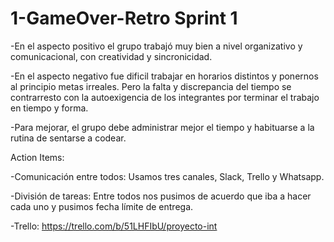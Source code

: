# 1-GameOver-Retro Sprint 1

-En el aspecto positivo el grupo trabajó muy bien a nivel organizativo y comunicacional, con creatividad y sincronicidad.

-En el aspecto negativo fue dificil trabajar en horarios distintos y ponernos al principio metas irreales. Pero la falta y discrepancia del tiempo se contrarresto con la autoexigencia de los integrantes por terminar el trabajo en tiempo y forma.

-Para mejorar, el grupo debe administrar mejor el tiempo y habituarse a la rutina de sentarse a codear.

Action Items:

-Comunicación entre todos: Usamos tres canales, Slack, Trello y Whatsapp.

-División de tareas: Entre todos nos pusimos de acuerdo que iba a hacer cada uno y pusimos fecha límite de entrega.

-Trello: https://trello.com/b/51LHFIbU/proyecto-int


